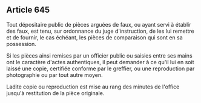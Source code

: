 Article 645
----
Tout dépositaire public de pièces arguées de faux, ou ayant servi à établir des
faux, est tenu, sur ordonnance du juge d'instruction, de les lui remettre et de
fournir, le cas échéant, les pièces de comparaison qui sont en sa possession.

Si les pièces ainsi remises par un officier public ou saisies entre ses mains
ont le caractère d'actes authentiques, il peut demander à ce qu'il lui en soit
laissé une copie, certifiée conforme par le greffier, ou une reproduction par
photographie ou par tout autre moyen.

Ladite copie ou reproduction est mise au rang des minutes de l'office jusqu'à
restitution de la pièce originale.
